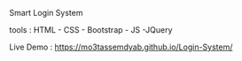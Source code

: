 
Smart Login System

tools : HTML - CSS - Bootstrap - JS -JQuery

Live Demo :  https://mo3tassemdyab.github.io/Login-System/
